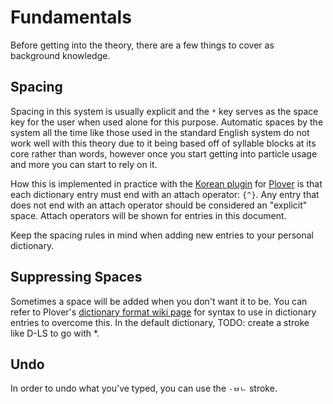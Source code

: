 # Fundamentals

Before getting into the theory, there are a few things to cover as background knowledge.

## Spacing

Spacing in this system is usually explicit and the `*` key serves as the space key for the user when used alone for this purpose. Automatic spaces by the system all the time like those used in the standard English system do not work well with this theory due to it being based off of syllable blocks at its core rather than words, however once you start getting into particle usage and more you can start to rely on it.

How this is implemented in practice with the [Korean plugin](https://github.com/nsmarkop/plover_korean) for [Plover](https://github.com/openstenoproject/plover) is that each dictionary entry must end with an attach operator: `{^}`. Any entry that does not end with an attach operator should be considered an "explicit" space. Attach operators will be shown for entries in this document.

Keep the spacing rules in mind when adding new entries to your personal dictionary.

## Suppressing Spaces

Sometimes a space will be added when you don't want it to be. You can refer to Plover's [dictionary format wiki page](https://github.com/openstenoproject/plover/wiki/Dictionary-Format) for syntax to use in dictionary entries to overcome this. In the default dictionary, TODO: create a stroke like D-LS to go with *.

## Undo

In order to undo what you've typed, you can use the `-ㅂㄴ` stroke.